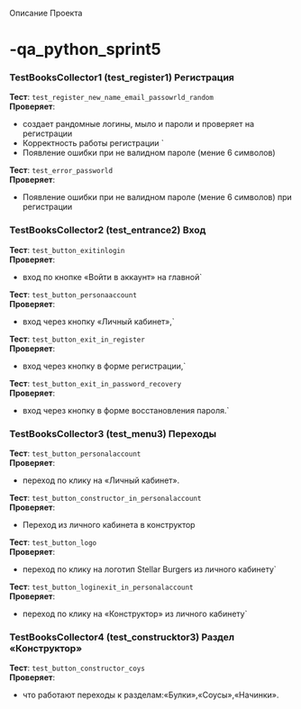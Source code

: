 Описание Проекта
# -qa_python_sprint5
### **TestBooksCollector1 (test_register1) Регистрация** 
**Тест**: `test_register_new_name_email_passowrld_random`  
**Проверяет**:  
- создает рандомные логины, мыло и пароли  и проверяет на регистрации 
- Корректность работы регистрации `  
- Появление ошибки при не валидном пароле (мение 6 символов)

**Тест**: `test_error_passworld`  
**Проверяет**:  
- Появление ошибки при не валидном пароле (мение 6 символов) при регистрации

### **TestBooksCollector2** (test_entrance2) Вход
**Тест**: `test_button_exitinlogin`  
**Проверяет**:  
- вход по кнопке «Войти в аккаунт» на главной`

**Тест**: `test_button_personaaccount`  
**Проверяет**:  
- вход через кнопку «Личный кабинет»,` 

**Тест**: `test_button_exit_in_register`  
**Проверяет**:  
- вход через кнопку в форме регистрации,` 

**Тест**: `test_button_exit_in_password_recovery`  
**Проверяет**:  
- вход через кнопку в форме восстановления пароля.`   

### **TestBooksCollector3**  (test_menu3) Переходы
**Тест**: `test_button_personalaccount`  
**Проверяет**:  
- переход по клику на «Личный кабинет».

**Тест**: `test_button_constructor_in_personalaccount`  
**Проверяет**:  
- Переход из личного кабинета в конструктор 

**Тест**: `test_button_logo`  
**Проверяет**:  
- переход по клику на  логотип Stellar Burgers из личного кабинету`

**Тест**: `test_button_loginexit_in_personalaccount`  
**Проверяет**:  
- переход по клику на «Конструктор» из личного кабинету`


### **TestBooksCollector4**  (test_construcktor3) Раздел «Конструктор»
**Тест**: `test_button_constructor_coys`  
**Проверяет**:  
- что работают переходы к разделам:«Булки»,«Соусы»,«Начинки».

